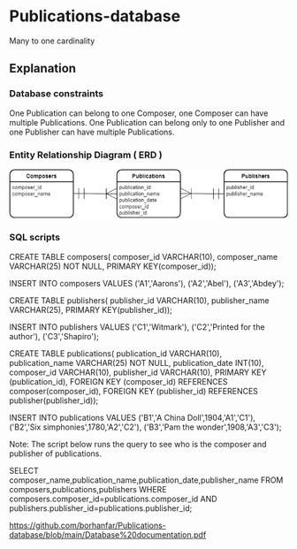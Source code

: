 # Publications-database
Many to one cardinality

## Explanation

### Database constraints

One Publication can belong to one Composer, one Composer can have multiple Publications. One Publication can belong only to one Publisher and one Publisher can have multiple Publications. 

### Entity Relationship Diagram ( ERD )



![](ERD.jpg)

### SQL scripts

CREATE TABLE composers( 
composer_id VARCHAR(10), 
composer_name VARCHAR(25) NOT NULL, 
PRIMARY KEY(composer_id)); 

INSERT INTO 
composers 
VALUES 
('A1','Aarons'),
('A2','Abel'),
('A3','Abdey');

CREATE TABLE publishers( 
publisher_id VARCHAR(10), 
publisher_name VARCHAR(25), 
PRIMARY KEY(publisher_id)); 

INSERT INTO 
publishers 
VALUES 
('C1','Witmark'), 
('C2','Printed for the author'), 
('C3','Shapiro');

CREATE TABLE publications( 
publication_id VARCHAR(10), 
publication_name VARCHAR(25) NOT NULL, 
publication_date INT(10), 
composer_id VARCHAR(10), 
publisher_id VARCHAR(10), 
PRIMARY KEY (publication_id), 
FOREIGN KEY (composer_id) REFERENCES composer(composer_id), 
FOREIGN KEY (publisher_id) REFERENCES publisher(publisher_id));

INSERT INTO 
publications 
VALUES 
('B1','A China Doll',1904,'A1','C1'), 
('B2','Six simphonies',1780,'A2','C2'), 
('B3','Pam the wonder',1908,'A3','C3'); 

Note: The script below runs the query to see who is the composer and publisher of publications.

SELECT composer_name,publication_name,publication_date,publisher_name 
FROM composers,publications,publishers 
WHERE 
composers.composer_id=publications.composer_id 
AND 
publishers.publisher_id=publications.publisher_id;


https://github.com/borhanfar/Publications-database/blob/main/Database%20documentation.pdf

